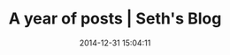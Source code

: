 ---
date: 2014-12-31 15:04:11
link:
  source: pocket
  source_url: https://getpocket.com
  text: A year of posts | Seth's Blog
  url: http://sethgodin.typepad.com/seths_blog/2014/12/its-not-about-you-have-you-been-to-this-meeting-really-bad-powerpoint-7-years-later-sadly-still-relevant-project-manag.html
slug: a-year-of-posts-seth-s-blog
source: pocket
title: A year of posts | Seth's Blog
---